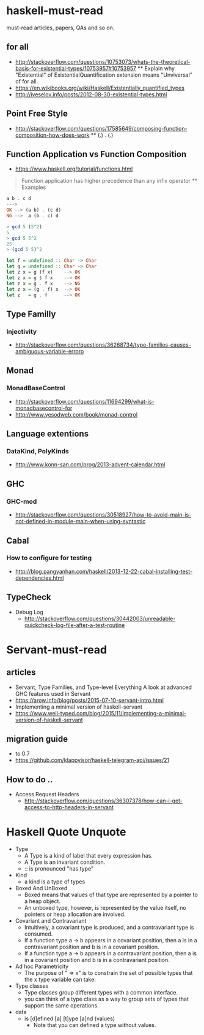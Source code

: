 # haskell-must-read
must-read articles, papers, QAs and so on.

## for all

* http://stackoverflow.com/questions/10753073/whats-the-theoretical-basis-for-existential-types/10753957#10753957
** Explain why "Existential" of ExistentialQuantification extension means "Unviversal" of for all.
* https://en.wikibooks.org/wiki/Haskell/Existentially_quantified_types
* http://iveselov.info/posts/2012-08-30-existential-types.html

## Point Free Style

* http://stackoverflow.com/questions/17585649/composing-function-composition-how-does-work
** (.) . (.)

## Function Application vs Function Composition

*  https://www.haskell.org/tutorial/functions.html
> Function application has higher precedence than any infix operator
 ** Examples
```haskell
a b . c d
--->
OK --> (a b) . (c d)
NG -->  a (b . c) d
```
```haskell
> gcd 5 (5^2)
5
> gcd 5 5^2
25
> (gcd 5 5)^2
```
```haskell
let f = undefined :: Char -> Char
let g = undefined :: Char -> Char
let z x = g (f x)    --> OK
let z x = g $ f x    --> OK
let z x = g . f x    --> NG
let z x = (g . f) x  --> OK
let z   = g . f      --> OK
```

## Type Familly

### Injectivity
* http://stackoverflow.com/questions/36268734/type-families-causes-ambiguous-variable-erroro


## Monad

### MonadBaseControl
* http://stackoverflow.com/questions/11694299/what-is-monadbasecontrol-for
* http://www.yesodweb.com/book/monad-control

## Language extentions

### DataKind, PolyKinds
* http://www.konn-san.com/prog/2013-advent-calendar.html


## GHC

### GHC-mod
* http://stackoverflow.com/questions/30518927/how-to-avoid-main-is-not-defined-in-module-main-when-using-syntastic

## Cabal

### How to configure for testing
* http://blog.pangyanhan.com/haskell/2013-12-22-cabal-installing-test-dependencies.html

## TypeCheck
* Debug Log
  * http://stackoverflow.com/questions/30442003/unreadable-quickcheck-log-file-after-a-test-routine


# Servant-must-read

## articles
* Servant, Type Families, and Type-level Everything A look at advanced GHC features used in Servant
 * https://arow.info/blog/posts/2015-07-10-servant-intro.html
* Implementing a minimal version of haskell-servant
 * https://www.well-typed.com/blog/2015/11/implementing-a-minimal-version-of-haskell-servant
## migration guide
* to 0.7
 * https://github.com/klappvisor/haskell-telegram-api/issues/21


## How to do ..
* Access Request Headers
  * http://stackoverflow.com/questions/36307378/how-can-i-get-access-to-http-headers-in-servant


# Haskell Quote Unquote 
* Type 
  * A Type is a kind of label that every expression has.
  * A Type is an invariant condition. 
  * :: is pronounced "has type"
* Kind
  * a kind is a type of types
* Boxed And UnBoxed 
  * Boxed  means that values of that type are represented by a pointer to a heap object.
  * An unboxed type, however, is represented by the value itself, no pointers or heap allocation are involved.
* Covariant and Contravariant
  * Intuitively, a covariant type is produced, and a contravariant type is consumed.
  * If a function type a -> b appears in a covariant position, then a is in a contravariant position and b is in a covariant position. 
  * If a function type a -> b appears in a contravariant position, then a is in a covariant position and b is in a contravariant position.
* Ad hoc Parametricity
  * The purpose of " => x" is to constrain the set of possible types that the x type variable can take.
* Type classes
  * Type classes group different types with a common interface.
  * you can think of a type class as a way to group sets of types that support the same operations.
* data
  * is [d]efined [a] [t]ype [a]nd (values)
    * Note that you can defined a type without values.




